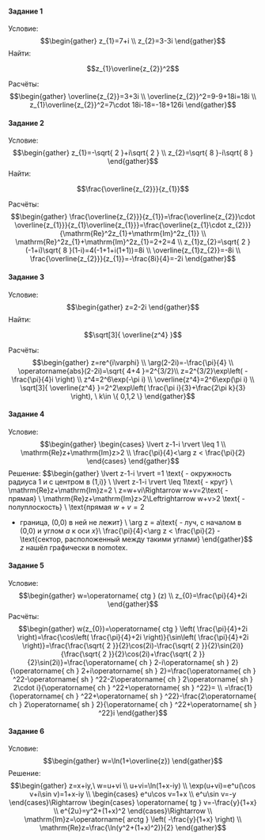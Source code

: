 ﻿#### Задание 1
Условие:
$$\begin{gather}
z_{1}=7+i \\
z_{2}=3-3i
\end{gather}$$
Найти:

$$z_{1}\overline{z_{2}}^2$$

Расчёты:
$$\begin{gather}
\overline{z_{2}}=3+3i \\
\overline{z_{2}}^2=9-9+18i=18i \\
z_{1}\overline{z_{2}}^2=7\cdot 18i-18=-18+126i
\end{gather}$$
#### Задание 2
Условие:
$$\begin{gather}
z_{1}=-\sqrt{ 2 }+i\sqrt{ 2 } \\
z_{2}=\sqrt{ 8 }-i\sqrt{ 8 }
\end{gather}$$
Найти:

$$\frac{\overline{z_{2}}}{z_{1}}$$

Расчёты:
$$\begin{gather}
\frac{\overline{z_{2}}}{z_{1}}=\frac{\overline{z_{2}}\cdot \overline{z_{1}}}{z_{1}\overline{z_{1}}}=\frac{\overline{z_{1}\cdot z_{2}}}{\mathrm{Re}^2z_{1}+\mathrm{Im}^2z_{1}} \\
\mathrm{Re}^2z_{1}+\mathrm{Im}^2z_{1}=2+2=4 \\
z_{1}z_{2}=\sqrt{ 2 }(-1+i)\sqrt{ 8 }(1-i)=4(-1+1+i(1+1))=8i \\
\overline{z_{1}z_{2}}=-8i \\
\frac{\overline{z_{2}}}{z_{1}}=-\frac{8i}{4}=-2i
\end{gather}$$
#### Задание 3
Условие:
$$\begin{gather}
z=2-2i
\end{gather}$$
Найти:

$$\sqrt[3]{ \overline{z^4}  }$$

Расчёты:
$$\begin{gather}
z=re^{i\varphi} \\
\arg(2-2i)=-\frac{\pi}{4} \\
\operatorname{abs}(2-2i)=\sqrt{ 4+4 }=2^{3/2}\\
z=2^{3/2}\exp\left( -\frac{\pi}{4}i \right) \\
z^4=2^6\exp(-\pi i) \\
\overline{z^4}=2^6\exp(\pi i) \\
\sqrt[3]{ \overline{z^4}  }=2^2\exp\left( \frac{\pi i}{3}+\frac{2\pi k}{3} \right), \ k\in \{ 0,1,2 \}
\end{gather}$$
#### Задание 4
Условие:
$$\begin{gather}
\begin{cases}
\lvert z-1-i \rvert \leq 1 \\
\mathrm{Re}z+\mathrm{Im}z>2 \\
\frac{\pi}{4}<\arg z < \frac{\pi}{2}
\end{cases}
\end{gather}$$
Решение:
$$\begin{gather}
\lvert z-1-i \rvert =1 \text{ - окружность радиуса 1 и с центром в (1,i)} \\
\lvert z-1-i \rvert \leq 1\text{ - круг} \\
\mathrm{Re}z+\mathrm{Im}z=2 \\
z=w+vi\Rightarrow w+v=2\text{ - прямая} \\
\mathrm{Re}z+\mathrm{Im}z>2\Leftrightarrow w+v>2 \text{ - полуплоскость} \\ 
\text{прямая 
$w+v=2$
 - граница, (0,0) в ней не лежит} \\
\arg z = a\text{ - луч, с началом в  (0,0) и углом $a$ к оси $x$}\\
\frac{\pi}{4}<\arg z < \frac{\pi}{2} - \text{сектор, расположенный между такими углами}
\end{gather}$$
$z$ нашёл графически в nomotex. 
#### Задание 5
Условие:
$$\begin{gather}
w=\operatorname{ ctg } (z) \\
z_{0}=\frac{\pi}{4}+2i
\end{gather}$$
Расчёты:
$$\begin{gather}
w(z_{0})=\operatorname{ ctg } \left( \frac{\pi}{4}+2i \right)=\frac{\cos\left( \frac{\pi}{4}+2i \right)}{\sin\left( \frac{\pi}{4}+2i \right)}=\frac{\frac{\sqrt{ 2 }}{2}\cos(2i)-\frac{\sqrt{ 2 }}{2}\sin(2i)}{\frac{\sqrt{ 2 }}{2}\cos(2i)+\frac{\sqrt{ 2 }}{2}\sin(2i)}=\frac{\operatorname{ ch } 2-i\operatorname{ sh } 2}{\operatorname{ ch } 2+i\operatorname{ sh } 2}=\frac{\operatorname{ ch } ^22-\operatorname{ sh } ^22-2\operatorname{ ch } 2\operatorname{ sh } 2\cdot i}{\operatorname{ ch } ^22+\operatorname{ sh } ^22}= \\
=\frac{1}{\operatorname{ ch } ^22+\operatorname{ sh } ^22}-\frac{2\operatorname{ ch } 2\operatorname{ sh } 2}{\operatorname{ ch } ^22+\operatorname{ sh } ^22}i
\end{gather}$$
#### Задание 6
Условие:
$$\begin{gather}
w=\ln(1+\overline{z})
\end{gather}$$
Решение:
$$\begin{gather}
z=x+iy,\ w=u+vi \\
u+vi=\ln(1+x-iy) \\
\exp(u+vi)=e^u(\cos v+i\sin v)=1+x-iy \\
\begin{cases}
e^u\cos v=1+x \\
e^u\sin v=-y
\end{cases}\Rightarrow \begin{cases}
\operatorname{ tg } v=-\frac{y}{1+x} \\
e^{2u}=y^2+(1+x)^2
\end{cases}\Rightarrow  \\
\mathrm{Im}z=\operatorname{ arctg } \left( -\frac{y}{1+x} \right) \\
\mathrm{Re}z=\frac{\ln(y^2+(1+x)^2)}{2}
\end{gather}$$